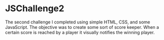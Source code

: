 # JSChallenge2
The second challenge I completed using simple HTML, CSS, and some JavaScript.
The objective was to create some sort of score keeper. When a certain score is reached by a player it visually
notifies the winning player.
